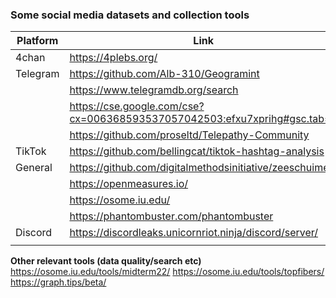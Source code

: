 ### Some social media datasets and collection tools 

| Platform | Link                                                                      |
| -------- | ------------------------------------------------------------------------- |
| 4chan    | https://4plebs.org/                                                       |
| Telegram | https://github.com/Alb-310/Geogramint                                     |
|          | https://www.telegramdb.org/search                                         |
|          | https://cse.google.com/cse?cx=006368593537057042503:efxu7xprihg#gsc.tab=0 |
|          | https://github.com/proseltd/Telepathy-Community                           |
| TikTok   | https://github.com/bellingcat/tiktok-hashtag-analysis                     |
| General  | https://github.com/digitalmethodsinitiative/zeeschuimer                   |
|          | https://openmeasures.io/                                                  |
|          | https://osome.iu.edu/                                                     |
|          | https://phantombuster.com/phantombuster                                   |
| Discord  | https://discordleaks.unicornriot.ninja/discord/server/                    |
|          |                                                                           |
**Other relevant tools (data quality/search etc)**
https://osome.iu.edu/tools/midterm22/
https://osome.iu.edu/tools/topfibers/
https://graph.tips/beta/